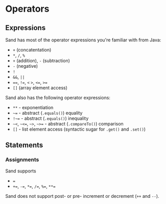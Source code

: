 # Operators

## Expressions

Sand has most of the operator expressions you're familiar with from Java:

- `+` (concatentation)
- `*`, `/`, `%`
- `+` (addition), `-` (subtraction)
- `-` (negative)
- `!`
- `&&`, `||`
- `==`, `!=`, `<` `>`, `<=`, `>=`
- `[]` (array element access)

Sand also has the following operator expressions:

- `**` - exponentiation
- `~=` - abstract (`.equals()`) equality
- `!~=` - abstract (`.equals()`) inequality
- `~<`, `~<=`, `~>`, `~>=` - abstract (`.compareTo()`) comparison
- `[]` - list element access (syntactic sugar for `.get()` and `.set()`)

## Statements

### Assignments

Sand supports

- `=`
- `+=`, `-=`, `*=`, `/=`, `%=`, `**=`

Sand does not support post- or pre- increment or decrement (`++` and `--`).
